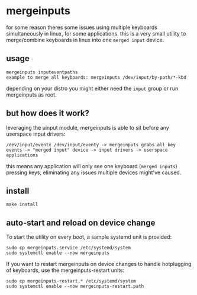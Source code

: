 # mergeinputs

for some reason theres some issues using multiple keyboards simultaneously in linux, for some applications. this is a very small utility to merge/combine keyboards in linux into one `merged input` device.

## usage

```plain
mergeinputs inputeventpaths
example to merge all keyboards: mergeinputs /dev/input/by-path/*-kbd
```

depending on your distro you might either need the `input` group or run mergeinputs as root.

## but how does it work?

leveraging the uinput module, mergeinputs is able to sit before any userspace input drivers:

`/dev/input/eventx /dev/input/eventy -> mergeinputs grabs all key events -> "merged input" device -> input drivers -> userspace applications`

this means any application will only see one keyboard (`merged inputs`) pressing keys, eliminating any issues multiple devices might've caused.

## install

`make install`

## auto-start and reload on device change

To start the utility on every boot, a sample systemd unit is provided:

```plain
sudo cp mergeinputs.service /etc/systemd/system
sudo systemctl enable --now mergeinputs
```

If you want to restart mergeinputs on device changes to handle hotplugging of keyboards, use the mergeinputs-restart units:

```plain
sudo cp mergeinputs-restart.* /etc/systemd/system
sudo systemctl enable --now mergeinputs-restart.path
```
